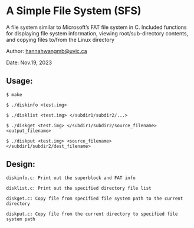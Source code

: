 # A Simple File System (SFS)

A file system similar to Microsoft’s FAT file system in C. Included functions for displaying file system information, viewing root/sub-directory contents, and copying files to/from the Linux directory

Author: hannahwangmb@uvic.ca

Date: Nov.19, 2023

## Usage:

    $ make
    
    $ ./diskinfo <test.img>
    
    $ ./disklist <test.img> </subdir1/subdir2/...>
    
    $ ./diskget <test.img> </subdir1/subdir2/source_filename> <output_filename>
    
    $ ./diskput <test.img> <source_filename> </subdir1/subdir2/dest_filename>

## Design:
    
    diskinfo.c: Print out the superblock and FAT info

    disklist.c: Print out the specified directory file list

    diskget.c: Copy file from specified file system path to the current directory

    diskput.c: Copy file from the current directory to specified file system path
